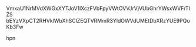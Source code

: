 VmxaU1NrMVdXWGxXYTJoV1lXczFVbFpyVWtOVVJrVjVUbGhrYWsxWVFrTlZS
bEYzVXpCT2RHVklWbXhSClZEQTVRMmR3YldOWVdUMEtDbXRzYUE9PQoKb3Fw

hpn